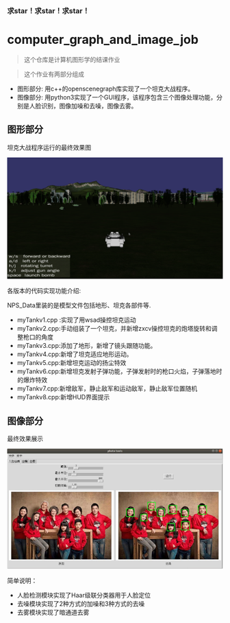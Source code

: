 ### 求star！求star！求star！





# computer_graph_and_image_job

> 这个仓库是计算机图形学的结课作业

> 这个作业有两部分组成

- 图形部分: 用c++的openscenegraph库实现了一个坦克大战程序。
- 图像部分: 用python3实现了一个GUI程序，该程序包含三个图像处理功能，分别是人脸识别，图像加噪和去噪，图像去雾。

## 图形部分

坦克大战程序运行的最终效果图

![](imgs/tankbattle.png)



各版本的代码实现功能介绍:

NPS_Data里装的是模型文件包括地形、坦克各部件等.

- myTankv1.cpp :实现了用wsad操控坦克运动
- myTankv2.cpp:手动组装了一个坦克，并新增zxcv操控坦克的炮塔旋转和调整枪口的角度
- myTankv3.cpp:添加了地形，新增了镜头跟随功能。
- myTankv4.cpp:新增了坦克适应地形运动。
- myTankv5.cpp:新增坦克运动的扬尘特效
- myTankv6.cpp:新增坦克发射子弹功能，子弹发射时的枪口火焰，子弹落地时的爆炸特效
- myTankv7.cpp:新增敌军，静止敌军和运动敌军，静止敌军位置随机
- myTankv8.cpp:新增HUD界面提示





## 图像部分

最终效果展示

![](imgs/imageres.png)



简单说明：

- 人脸检测模块实现了Haar级联分类器用于人脸定位
- 去噪模块实现了2种方式的加噪和3种方式的去噪
- 去雾模块实现了暗通道去雾